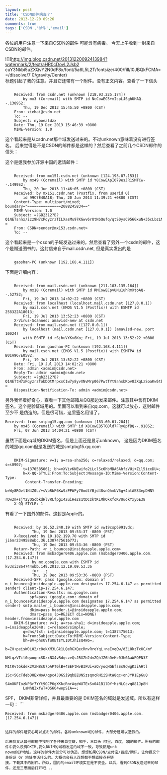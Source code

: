 ```yaml
---
layout: post
title: 'CSDN邮件病毒？'
date: 2013-12-20 09:26
comments: true
tags: ['CSDN','邮件','email']
---
```


各位的用户注意一下来自CSDN的邮件 可能含有病毒。 今天上午收到一封来自CSDN的邮件。

![](http://img.blog.csdn.net/20131220092413984?watermark/2/text/aHR0cDovL2Jsb2
cuY3Nkbi5uZXQvY2N0dF8x/font/5a6L5L2T/fontsize/400/fill/I0JBQkFCMA==/dissolve/7
0/gravity/Center)  
标题引起了我的注意。并且它还带有一个附件。没有正文内容。查看了一下信头

```

    Received: from csdn.net (unknown [218.93.225.174])
    	by mx3 (Coremail) with SMTP id NcCowEC5+mIspLJSghUHAQ--.1389S2;
    	Thu, 19 Dec 2013 15:45:50 +0800 (CST)
    From: xiehai@csdn.net
    To: --
    Subject: nyboealdzx
    Date: Thu, 19 Dec 2013 15:46:39 +0800
    MIME-Version: 1.0
```

这个看起来是从csdn.net那个域发送过来的。不过unknown意味着没有进行签名。
后来觉得是不是CSDN的邮件都是这样的？然后查看了之前几个CSDN邮件的信头：

这个是邀我参加开源中国的邀请邮件：

```

    Received: from mx151.csdn.net (unknown [124.193.87.153])
    	by mx49 (Coremail) with SMTP id Y8CowEApI079esJR1SMTCw--.1499S2;
    	Thu, 20 Jun 2013 11:46:05 +0800 (CST)
    Received: by mx151.csdn.net (Postfix, from userid 0)
    	id 99C7E40A18; Thu, 20 Jun 2013 11:39:21 +0800 (CST)
    Content-Type: multipart/mixed; boundary="===============2088245834=="
    MIME-Version: 1.0
    Subject: =?GB2312?B?Q1NETsnnx/izz9H7xPqyzrzTILXasMu97KGwv6rUtNbQufq/qtS0ysC956GxuN+35cLbzLM=?=
    From: CSDN<sender@mx153.csdn.net>
    To: --
```

这个看起来是一个csdn的子域发送过来的。然后查看了另外一个csdn的邮件，这个是赠送图书的。这封信来自于mail.csdn.net, 但是真实发出的是
```

    gaoshan-PC (unknown [192.168.4.111])
```

下面是详细内容：  
```

    Received: from mail.csdn.net (unknown [211.103.135.164])
    	by mx18 (Coremail) with SMTP id RMCowECpvUNu1uhRmXtoAQ--.527S2;
    	Fri, 19 Jul 2013 14:02:22 +0800 (CST)
    Received: from localhost (localhost.mail.csdn.net [127.0.0.1])
    	by mail.csdn.net (EMOS V1.5 (Postfix)) with ESMTP id 258322A18013;
    	Fri, 19 Jul 2013 13:52:23 +0800 (CST)
    X-Virus-Scanned: amavisd-new at csdn.net
    Received: from mail.csdn.net ([127.0.0.1])
    	by localhost (mail.csdn.net [127.0.0.1]) (amavisd-new, port 10024)
    	with ESMTP id rSjhuVYKv6Ko; Fri, 19 Jul 2013 13:52:22 +0800 (CST)
    Received: from gaoshan-PC (unknown [192.168.4.111])
    	by mail.csdn.net (EMOS V1.5 (Postfix)) with ESMTPA id B01A967E0582;
    	Fri, 19 Jul 2013 13:52:22 +0800 (CST)
    Date: Fri, 19 Jul 2013 14:02:21 +0800
    From: admin <admin@csdn.net>
    Reply-To: admin <admin@csdn.net>
    Subject: =?gb2312?B?Q1NETtH7xPqyzrzTobDQtMrpxsC1w7y8yvXNvMrp067PwtTYt9ahsbKpv83XqLzSoaKw5tb316jK9Lvutq8=?=
    Disposition-Notification-To: admin <admin@csdn.net>
```

另外我怀着好奇心，查看一下其他邮箱从QQ那边发来邮件。注意其中含有DKIM签名。这个是验证域用的。里面可以看到来自qq.com。这就可以放心，这封邮件至少不
是伪造的。但是很可惜，这里签名用错了。

    Received: from smtpbg15.qq.com (unknown [183.60.61.204])
    	by mx45 (Coremail) with SMTP id X8CowEB5TGDld7FRy8pfBQ--.918S2;
    	Fri, 07 Jun 2013 14:04:21 +0800 (CST)

虽然下面是qq域的DKIM签名，但是上面还是显示unknown， 这是因为DKIM签名的域是qq.com但是发送的域是smtpbg15.qq.com  
```

    DKIM-Signature: v=1; a=rsa-sha256; c=relaxed/relaxed; d=qq.com; s=s0907;
    	t=1370585061; bh=vXVivKNEwifo2iLclSc6hbMDASAhfzVUi+Zil5icxDU=;
    	h=X-QQ-STYLE:From:To:Subject:Message-ID:Mime-Version:Content-Type:
    	 Content-Transfer-Encoding;
    	b=Wy8ROvt1N4Z0L/+sVpRbP6Kw9zPPWFy70mdtYBjd48snQhmbV6g+4atAE83epDHNY
    	 rDw2m+sjY2yQScbkdHlvRLfpgI42uiHe2s1tDCzktKLMhOkKfoKVUuokYxy6E38
    X-QQ-STYLE: 1
```

有看了一下国外的邮件。这封是Apple的。

```

    Received: by 10.52.240.19 with SMTP id vw19csp6991vdc;
            Thu, 19 Dec 2013 09:53:37 -0800 (PST)
    X-Received: by 10.182.199.70 with SMTP id ji6mr2349588obc.36.1387475616772;
            Thu, 19 Dec 2013 09:53:36 -0800 (PST)
    Return-Path: <n_i_bounces@insideapple.apple.com>
    Received: from msbadger0406.apple.com (msbadger0406.apple.com. [17.254.6.147])
            by mx.google.com with ESMTP id kv3si3864744obb.149.2013.12.19.09.53.36
            for --;
            Thu, 19 Dec 2013 09:53:36 -0800 (PST)
    Received-SPF: pass (google.com: domain of n_i_bounces@insideapple.apple.com designates 17.254.6.147 as permitted sender) client-ip=17.254.6.147;
    Authentication-Results: mx.google.com;
           spf=pass (google.com: domain of n_i_bounces@insideapple.apple.com designates 17.254.6.147 as permitted sender) smtp.mail=n_i_bounces@insideapple.apple.com;
           dkim=pass header.i=@insideapple.apple.com;
           dmarc=pass (p=REJECT dis=NONE) header.from=insideapple.apple.com
    DKIM-Signature: v=1; a=rsa-sha1; d=insideapple.apple.com; s=insideapple2048; c=relaxed/simple;
    	q=dns/txt; i=@insideapple.apple.com; t=1387475613;
    	h=From:Subject:Date:To:MIME-Version:Content-Type;
    	bh=Bv+phsUVfuOBtsYL10tJhisQ4Wo=;
    	b=ZH+peisWOL02/c8ekXM3LGk1LQeRGXQecRnvRreYqL+neIvqQw/dZL8kzTxUC/mf
    	NMLqzVTil0qwoqnxSDzxNX4vRdqszeQsJRXZh2dvZQhJZ6hDeHc0Jh0AaWPQPN3Z
    	M1tRvtGkdek2VzH8sU7pAPT6lB+4SEFtHvBIFUi+aQ/yoqHGEfsSs9qwgK3iAHtl
    	1Sc+5GcTdebDUExWoA/qpc4JOGSi9qbBZUN5zsqncRHiiSHtW8qc+onJYR1EpGuQ
    	S4mOKFIozNP3r7YYt9GCP6gXKkcRnrAqeWUTExSx041B1lDY+hzNLCcvq881Jp8H
    	LaMhQIxfwT+OS6O4wopSIA==;
```

SPF， DKIM非常详细，并且最重要的是 DKIM签名的域就是发送域。所以有这样一句： ```

    Received: from msbadger0406.apple.com (msbadger0406.apple.com. [17.254.6.147])
```

这样的邮件是安心可以点击的邮件。各种unknown域的邮件，大部分是可以造假的。

后来我又从其他邮箱中找到了各种来自豆瓣，知乎，三巨头 阿里，百度，QQ的邮件。所有的邮件中要么没有DKIM,要么DKIM的域和发送的域不一致。导致都是unk
nown的IP地址。这样的邮件大部分可以伪造，想想如果CSDN/支付宝/百度/腾讯，让你提交个身份证 Or 地址电话什么的。大概也会有人连想都不想直接点开链
接，下载其中的附件。所以，国内的email环境实在是不安全。以后，看到CSDN发送过来的邮件，还是三思而后打开吧...  

